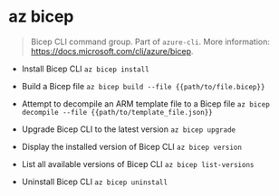 # az bicep
> Bicep CLI command group.
> Part of `azure-cli`.
> More information: <https://docs.microsoft.com/cli/azure/bicep>.

- Install Bicep CLI
`az bicep install`

- Build a Bicep file
`az bicep build --file {{path/to/file.bicep}}`

- Attempt to decompile an ARM template file to a Bicep file
`az bicep decompile --file {{path/to/template_file.json}}`

- Upgrade Bicep CLI to the latest version
`az bicep upgrade`

- Display the installed version of Bicep CLI
`az bicep version`

- List all available versions of Bicep CLI
`az bicep list-versions`

- Uninstall Bicep CLI
`az bicep uninstall`
